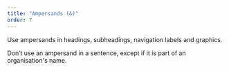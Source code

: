 ```yaml
---
title: "Ampersands (&)"
order: 7
---
```


Use ampersands in headings, subheadings, navigation labels and graphics.

Don’t use an ampersand in a sentence, except if it is part of an organisation's name.
